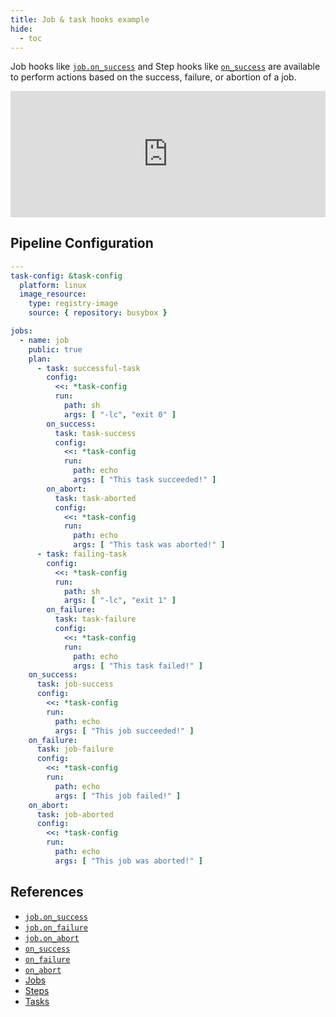 ```yaml
---
title: Job & task hooks example
hide:
  - toc
---
```


Job hooks like [`job.on_success`](https://concourse-ci.org/jobs.html#schema.job.on_success) and Step hooks like [
`on_success`](https://concourse-ci.org/on-success-step.html#schema.on_success) are available to perform actions based on
the success, failure, or abortion of a job.

<div>
  <div style="position:relative;padding-top:40%;">
    <iframe src="https://ci.concourse-ci.org/teams/examples/pipelines/hooks" allowfullscreen
      style="position:absolute;top:0;left:0;width:100%;height:100%;border:0"></iframe>
  </div>
</div>

## Pipeline Configuration

```yaml
---
task-config: &task-config
  platform: linux
  image_resource:
    type: registry-image
    source: { repository: busybox }

jobs:
  - name: job
    public: true
    plan:
      - task: successful-task
        config:
          <<: *task-config
          run:
            path: sh
            args: [ "-lc", "exit 0" ]
        on_success:
          task: task-success
          config:
            <<: *task-config
            run:
              path: echo
              args: [ "This task succeeded!" ]
        on_abort:
          task: task-aborted
          config:
            <<: *task-config
            run:
              path: echo
              args: [ "This task was aborted!" ]
      - task: failing-task
        config:
          <<: *task-config
          run:
            path: sh
            args: [ "-lc", "exit 1" ]
        on_failure:
          task: task-failure
          config:
            <<: *task-config
            run:
              path: echo
              args: [ "This task failed!" ]
    on_success:
      task: job-success
      config:
        <<: *task-config
        run:
          path: echo
          args: [ "This job succeeded!" ]
    on_failure:
      task: job-failure
      config:
        <<: *task-config
        run:
          path: echo
          args: [ "This job failed!" ]
    on_abort:
      task: job-aborted
      config:
        <<: *task-config
        run:
          path: echo
          args: [ "This job was aborted!" ]
```

## References

* [`job.on_success`](https://concourse-ci.org/jobs.html#schema.job.on_success)
* [`job.on_failure`](https://concourse-ci.org/jobs.html#schema.job.on_failure)
* [`job.on_abort`](https://concourse-ci.org/jobs.html#schema.job.on_abort)
* [`on_success`](https://concourse-ci.org/on-success-step.html#schema.on_success)
* [`on_failure`](https://concourse-ci.org/on-failure-hook.html#schema.on_failure)
* [`on_abort`](https://concourse-ci.org/on-abort-hook.html#schema.on_abort)
* [Jobs](https://concourse-ci.org/jobs.html)
* [Steps](https://concourse-ci.org/steps.html)
* [Tasks](https://concourse-ci.org/tasks.html)